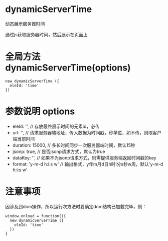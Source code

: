 # dynamicServerTime
动态展示服务器时间

通过js获取服务器时间，然后展示在页面上

# 全局方法 dynamicServerTime(options)
```
new dynamicServerTime ({
  eleId: 'time'
})
```
# 参数说明 options
- eleId: '', // 存放最终展示时间的元素id，必传
- url: '',  // 请求服务器端地址，传入数据为时间戳，秒单位，如不传，则取客户端当前时间
- duration: 15000,  // 多长时间同步一次服务器端时间，默认15秒
- jsonp: true, // 是否jsonp请求方式，默认为true
- dataKey: '', // 如果不为jsonp请求方式，则需提供服务端返回时间戳的key
- format: 'y-m-d h:i:s w' // 输出格式，y年m月d日h时i分s秒w周，默认'y-m-d h:i:s w'

# 注意事项
因涉及到dom操作，所以运行次方法时要确定dom结构已加载完毕，例：
```
window.onload = function(){
  new dynamicServerTime ({
    eleId: 'time'
  })
}
```
